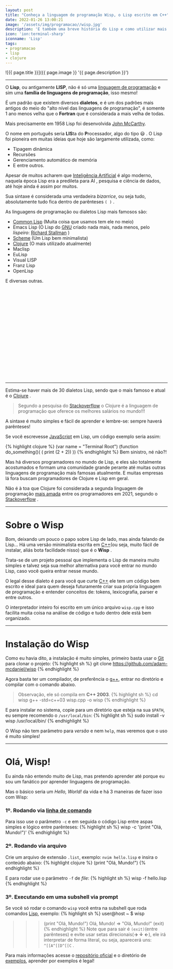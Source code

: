 ```yaml
---
layout: post
title: "Conheça a linguagem de programação Wisp, o Lisp escrito em C++"
date: 2022-01-26 13:00:21
image: '/assets/img/programacao//wisp.jpg'
description: 'E também uma breve história do Lisp e como utilizar mais esse dialeto da família dos parênteses.'
icon: 'ion:terminal-sharp'
iconname: 'Lisp'
tags:
- programacao
- lisp
- clojure
---
```


![{{ page.title }}]({{ page.image }} '{{ page.description }}')

---

O **Lisp**, ou antigamente **LISP**, não é só uma [linguagem de programação](https://terminalroot.com.br/2019/10/linguagem-de-programacao.html) e sim uma **família de linguagens de programação**, isso mesmo!

É um padrão que existem diversos **dialetos**, e é um dos padrões mais antigos do meio do "alto nível das linguagens de programação", é somente 1 ano menos velha que o **Fortran** que é considerada a mais velha de todas.

Mais precisamente em 1958 Lisp foi desenvolvida [John McCarthy](https://en.wikipedia.org/wiki/John_McCarthy_(computer_scientist)).

O nome em português seria **LIS**ta do **P**rocessador, algo do tipo 😃 . O Lisp foi pioneira em muitas ideias que hoje são largamente utilizada, como:
- Tipagem dinâmica
- Recursões
- Gerenciamento automático de memória
- E entre outros.

Apesar de muitos acharem que [Inteligência Artificial](https://terminalroot.com.br/tags/#artificialinteligence) é algo moderno, naquela época Lisp era a predileta para AI , pesquisa e ciência de dados, até hoje ainda é assim por muitos.

Sua sintaxe é considerada uma verdadeira *bizarrice*, ou seja tudo, absolutamente tudo fica dentro de parênteses `( )` .

As linguagens de programação ou dialetos Lisp mais famosos são:
- [Common Lisp](http://common-lisp.net/) (Muita coisa que usamos tem ele no meio)
- Emacs Lisp (O Lisp do [GNU](https://terminalroot.com.br/tags#gnu) criado nada mais, nada menos, pelo *lispeiro*: [Richard Stallman](https://terminalroot.com.br/2018/10/Etica-vigilancia-e-democracia-na-visao-de-richard-stallman.html) )
- [Scheme](http://www.scheme-reports.org/) (Um Lisp bem minimalista)
- [Clojure](https://clojure.org/) (O mais utilizado atualmente)
- Maclisp
- EuLisp
- Visual LISP
- Franz Lisp
- OpenLisp

E diversas outras.


<!-- SQUARE - GAMES ROOT -->
<script async src="//pagead2.googlesyndication.com/pagead/js/adsbygoogle.js"></script>
<ins class="adsbygoogle"
style="display:inline-block;width:336px;height:280px"
data-ad-client="ca-pub-2838251107855362"
data-ad-slot="5351066970"></ins>
<script>
(adsbygoogle = window.adsbygoogle || []).push({});
</script>

---

Estima-se haver mais de 30 dialetos Lisp, sendo que o mais famoso e atual é o [Clojure](https://clojure.org/) .
> Segundo a pesquisa do [Stackoverflow](https://insights.stackoverflow.com/survey/2021) o Clojure é a linguagem de programação que oferece os melhores salários no mundo!!!

A sintaxe é muito simples e fácil de aprender e lembre-se: sempre haverá parênteses!

Se você escrevesse [JavaScript](https://terminalroot.com.br/tags#javascript) em Lisp, um código exemplo seria assim:

{% highlight clojure %}
(var name = "Terminal Root")
(function do_something()(
  ( print (2 + 2))
))
{% endhighlight %}
Bem sinistro, né não?!

Mas há diversos programadores no mundo de Lisp, e eles são totalmente acostumados e formam uma comunidade grande perante até muitas outras linguagens de programação mais famosas atualmente. E muitas empresas lá fora buscam programadores de Clojure e Lisp em geral.

Não é à toa que Clojure foi considerada a segunda linguagem de programação [mais amada](https://insights.stackoverflow.com/survey/2021) entre os programadores em 2021, segundo o [Stackoverflow](https://insights.stackoverflow.com/survey/2021) .

---

# Sobre o Wisp
Bom, deixando um pouco o papo sobre Lisp de lado, mas ainda falando de Lisp... Há uma versão minimalista escrita em [C++](https://terminalroot.com.br/cpp)(ou seja, muito fácil de instalar, aliás bota facilidade nisso) que é o **Wisp** .

Trata-se de um projeto pessoal que implementa o Lisp de maneira muito simples e talvez seja sua melhor alternativa para você entrar no mundo Lisp, caso você queira entrar nesse mundo.

O legal desse dialeto é para você que curte [C++](https://terminalroot.com.br/cpp) ele tem um código bem escrito e ideal para quem deseja futuramente criar sua própria linguagem de programação e entender conceitos de: tokens, lexicografia, parser e entre outros.

O interpretador inteiro foi escrito em um único arquivo `wisp.cpp` e isso facilita muita coisa na análise de código e tudo dentro dele está bem organizado.


<!-- RECTANGLE 2 - OnParagragraph -->
<script async src="//pagead2.googlesyndication.com/pagead/js/adsbygoogle.js"></script>
<ins class="adsbygoogle"
style="display:block; text-align:center;"
data-ad-layout="in-article"
data-ad-format="fluid"
data-ad-client="ca-pub-2838251107855362"
data-ad-slot="8549252987"></ins>
<script>
(adsbygoogle = window.adsbygoogle || []).push({});
</script>

---

# Instalação do Wisp
Como eu havia dito, a instalação é muito simples, primeiro basta usar o [Git](https://terminalroot.com.br/tags#git) para clonar o projeto:
{% highlight sh %}
git clone https://github.com/adam-mcdaniel/wisp
{% endhighlight %}

Agora basta ter um compilador, de preferência o [g++](https://terminalroot.com.br/tags#gcc), entrar no diretório e compilar com o comando abaixo.
> Observação, ele só compila em **C++ 2003**.
{% highlight sh %}
cd wisp
g++ -std=c++03 wisp.cpp -o wisp
{% endhighlight %}

E para instalar no sistema, copie para um diretório que esteja na sua `$PATH`, eu sempre recomendo o `/usr/local/bin`:
{% highlight sh %}
sudo install -v wisp /usr/local/bin/
{% endhighlight %}

O Wisp não tem parâmetro para *versão* e nem `help`, mas veremos que o uso é muito simples!

---

# Olá, Wisp!
Eu ainda não entendo muito de Lisp, mas pretendo aprender até porque eu sou um fanático por aprender linguagens de programação.

Mas o básico seria um *Hello, World!* da vida e há 3 maneiras de fazer isso com Wisp:

### 1º. Rodando via [linha de comando](https://terminalroot.com.br/tags#comandos)
Para isso use o parâmetro `-c` e em seguida o código Lisp entre aspas simples e lógico entre parênteses:
{% highlight sh %}
wisp -c '(print "Olá, Mundo!")'
{% endhighlight %}

### 2º. Rodando via arquivo
Crie um arquivo de extensão `.list`, exemplo: `nvim hello.lisp` e insira o conteúdo abaixo:
{% highlight clojure %}
(print "Olá, Mundo!")
{% endhighlight %}

E para rodar use o parâmetro `-f` de *file*:
{% highlight sh %}
wisp -f hello.lisp
{% endhighlight %}

### 3º. Executando em uma subshell via prompt
Se você só rodar o comando `wisp` você entra na subshell que roda comandos [Lisp](https://en.wikipedia.org/wiki/Lisp_(programming_language)), exemplo:
{% highlight sh %}
user@host ~ $ wisp
>>> (print "Olá, Mundo!")
Olá, Mundo!
 => "Olá, Mundo!"
>>> (exit)
{% endhighlight %}
> Note que para sair é `(exit)`(entre parênteses) e evite usar setas direcionais(**→ ↓ ←**), ele irá interpretar de forma literal, ou seja, aparecerá uns: `^[[A^[[D^[[C` .

Para mais informações acesse o [repositório oficial](https://github.com/adam-mcdaniel/wisp) e o diretório de [exemplos](https://github.com/adam-mcdaniel/wisp/tree/main/examples), aprender por exemplos é legal!



